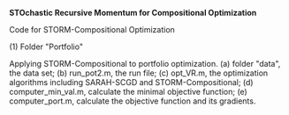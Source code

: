 <b>STOchastic Recursive Momentum for Compositional Optimization</b>

Code for STORM-Compositional Optimization

(1) Folder "Portfolio"

Applying STORM-Compositional to portfolio optimization. (a) folder "data", the data set; (b) run_pot2.m, the run file; (c) opt_VR.m, the optimization algorithms including SARAH-SCGD and STORM-Compositional; (d) computer_min_val.m, calculate the minimal objective function; (e) computer_port.m, calculate the objective function and its gradients.
